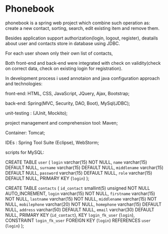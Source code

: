 # Phonebook

phonebook is a spring web project which combine such operation as: create a new contact, sorting, search, edit existing item and remove them.

Besides application support authorization(login, logout, register), deatails about user and contacts store in database using JDBC.

For each user shown only their own list of contacts,

Both front-end and back-end were integrated with check on validity(check on correct data, check on existing login for registration). 



In development process i used annotaion and java configuration approach and technologies:

front-end: HTML, CSS, JavaScript, JQuery, Ajax, Bootstrap;

back-end: Spring(MVC, Security, DAO, Boot), MySql(JDBC);

unit-testing : (JUnit, Mockito);

project management and comprehension tool: Maven;

Container: Tomcat;

IDEs : Spring Tool Suite (Eclipse), WebStorm;



scripts for MySQL:

CREATE TABLE `user` (
   `login` varchar(15) NOT NULL,
   `name` varchar(15) DEFAULT NULL,
   `surname` varchar(15) DEFAULT NULL,
   `middlename` varchar(15) DEFAULT NULL,
   `password` varchar(15) DEFAULT NULL,
   `role` varchar(15) DEFAULT NULL,
   PRIMARY KEY (`login`)
 );
 
CREATE TABLE `contacts` (
   `id_contact` smallint(5) unsigned NOT NULL AUTO_INCREMENT,
   `login` varchar(15) NOT NULL,
   `firstname` varchar(15) NOT NULL,
   `lastname` varchar(15) NOT NULL,
   `middlename` varchar(15) NOT NULL,
   `mobilephone` varchar(20) NOT NULL,
   `homephone` varchar(15) DEFAULT NULL,
   `address` varchar(50) DEFAULT NULL,
   `email` varchar(30) DEFAULT NULL,
   PRIMARY KEY (`id_contact`),
   KEY `login_fk_user` (`login`),
   CONSTRAINT `login_fk_user` FOREIGN KEY (`login`) REFERENCES `user` (`login`)
 );
 
 


